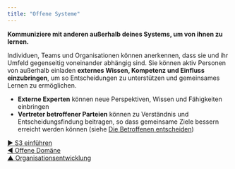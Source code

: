 ```yaml
---
title: "Offene Systeme"
---
```



**Kommuniziere mit anderen außerhalb deines Systems, um von ihnen zu lernen.**

Individuen, Teams und Organisationen können anerkennen, dass sie und ihr Umfeld gegenseitig voneinander abhängig sind. Sie können aktiv Personen von außerhalb einladen **externes Wissen, Kompetenz und Einfluss einzubringen**, um so Entscheidungen zu unterstützen und gemeinsames Lernen zu ermöglichen.

- **Externe Experten** können neue Perspektiven, Wissen und Fähigkeiten einbringen
- **Vertreter betroffener Parteien** können zu Verständnis und Entscheidungsfindung beitragen, so dass gemeinsame Ziele bessern erreicht werden können (siehe [Die Betroffenen entscheiden](those-affected-decide.html))

[&#9654; S3 einführen](bringing-in-s3.html)<br/>[&#9664; Offene Domäne](open-domain.html)<br/>[&#9650; Organisationsentwicklung](building-organizations.html)

